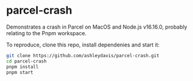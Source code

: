 # parcel-crash

Demonstrates a crash in Parcel on MacOS and Node.js v16.16.0, probably relating to the Pnpm workspace.

To reproduce, clone this repo, install dependenies and start it:

```bash
git clone https://github.com/ashleydavis/parcel-crash.git
cd parcel-crash
pnpm install
pnpm start
```